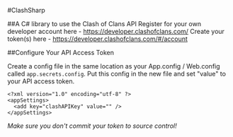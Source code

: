 #ClashSharp

##A C# library to use the Clash of Clans API
Register for your own developer account here - https://developer.clashofclans.com/
Create your token(s) here - https://developer.clashofclans.com/#/account


##Configure Your API Access Token

Create a config file in the same location as your App.config / Web.config called `app.secrets.config`.  Put this config in the new file and set "value" to your API access token. 

```
<?xml version="1.0" encoding="utf-8" ?>
<appSettings>
  <add key="clashAPIKey" value="" />
</appSettings>
```

*Make sure you don't commit your token to source control!*
